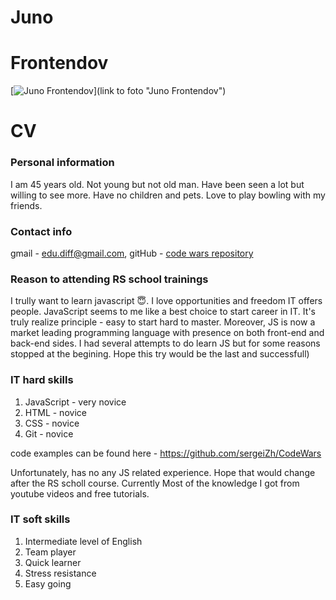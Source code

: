 # Juno
# Frontendov
[![Juno Frontendov](https://media.fromthegrapevine.com/assets/images/2017/1/jeff-bridges-dude.jpg.839x0_q71_crop-scale.jpg)](link to foto "Juno Frontendov")

# CV


### Personal information
I am 45 years old. Not young but not old man. Have been seen a lot but willing to see more. Have no children and pets. Love to play bowling with my friends.

### Contact info
gmail - edu.diff@gmail.com, gitHub - [code wars repository](https://github.com/sergeiZh/CodeWars)

### Reason to attending RS school trainings
I trully want to learn javascript :innocent:. 
I love opportunities and freedom IT offers people. 
JavaScript seems to me like a best choice to start career in IT. It's truly realize principle - easy to start hard to master.
Moreover, JS is now a market leading
programming language with presence on both front-end and back-end sides.
I had several attempts to do learn JS but for some reasons stopped at the begining. 
 Hope this try would be the last and successfull)
 
###  IT hard skills
1.  JavaScript - very novice
2. HTML - novice
3. CSS - novice
4. Git - novice

code examples can be found here - https://github.com/sergeiZh/CodeWars

Unfortunately, has no any JS related experience. Hope that would change after the RS scholl course.
Currently Most of the knowledge I got from youtube videos and free tutorials.  

### IT soft skills
1. Intermediate level of English
2. Team player
3. Quick learner
4. Stress resistance
5. Easy going

